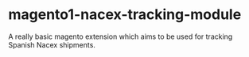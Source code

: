 # magento1-nacex-tracking-module
A really basic magento extension which aims to be used for tracking Spanish Nacex shipments.

